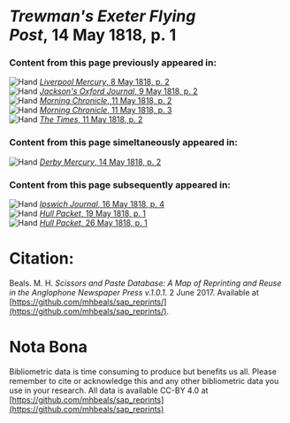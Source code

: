 # *Trewman's Exeter Flying Post*, 14 May 1818, p. 1  
  
### Content from this page previously appeared in:  
![Hand](http://scissorsandpaste.net/wp-content/uploads/2017/06/smallhandpointer.png) [*Liverpool Mercury*, 8 May 1818, p. 2](https://mhbeals.github.io/sap_html/Liverpool-Mercury/Liverpool-Mercury-8-May-1818-p-2)  
![Hand](http://scissorsandpaste.net/wp-content/uploads/2017/06/smallhandpointer.png) [*Jackson's Oxford Journal*, 9 May 1818, p. 2](https://mhbeals.github.io/sap_html/Jackson's-Oxford-Journal/Jackson's-Oxford-Journal-9-May-1818-p-2)  
![Hand](http://scissorsandpaste.net/wp-content/uploads/2017/06/smallhandpointer.png) [*Morning Chronicle*, 11 May 1818, p. 2](https://mhbeals.github.io/sap_html/Morning-Chronicle/Morning-Chronicle-11-May-1818-p-2)  
![Hand](http://scissorsandpaste.net/wp-content/uploads/2017/06/smallhandpointer.png) [*Morning Chronicle*, 11 May 1818, p. 3](https://mhbeals.github.io/sap_html/Morning-Chronicle/Morning-Chronicle-11-May-1818-p-3)  
![Hand](http://scissorsandpaste.net/wp-content/uploads/2017/06/smallhandpointer.png) [*The Times*, 11 May 1818, p. 2](https://mhbeals.github.io/sap_html/The-Times/The-Times-11-May-1818-p-2)  
  
### Content from this page simeltaneously appeared in:  
![Hand](http://scissorsandpaste.net/wp-content/uploads/2017/06/smallhandpointer.png) [*Derby Mercury*, 14 May 1818, p. 2](https://mhbeals.github.io/sap_html/Derby-Mercury/Derby-Mercury-14-May-1818-p-2)  
  
### Content from this page subsequently appeared in:  
![Hand](http://scissorsandpaste.net/wp-content/uploads/2017/06/smallhandpointer.png) [*Ipswich Journal*, 16 May 1818, p. 4](https://mhbeals.github.io/sap_html/Ipswich-Journal/Ipswich-Journal-16-May-1818-p-4)  
![Hand](http://scissorsandpaste.net/wp-content/uploads/2017/06/smallhandpointer.png) [*Hull Packet*, 19 May 1818, p. 1](https://mhbeals.github.io/sap_html/Hull-Packet/Hull-Packet-19-May-1818-p-1)  
![Hand](http://scissorsandpaste.net/wp-content/uploads/2017/06/smallhandpointer.png) [*Hull Packet*, 26 May 1818, p. 1](https://mhbeals.github.io/sap_html/Hull-Packet/Hull-Packet-26-May-1818-p-1)  


# Citation: 

Beals. M. H. *Scissors and Paste Database: A Map of Reprinting and Reuse in the Anglophone Newspaper Press v.1.0.1.* 2 June 2017. Available at [https://github.com/mhbeals/sap_reprints/](https://github.com/mhbeals/sap_reprints/). 

# Nota Bona

Bibliometric data is time consuming to produce but benefits us all. Please remember to cite or acknowledge this and any other bibliometric data you use in your research. All data is available CC-BY 4.0 at [https://github.com/mhbeals/sap_reprints](https://github.com/mhbeals/sap_reprints)